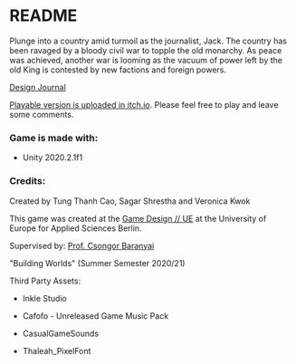 # README #

Plunge into a country amid turmoil as the  journalist, Jack. The country has been ravaged by a bloody civil war to topple the old monarchy. As peace was achieved, another war is looming as the vacuum of power left by the old King is contested by new factions and foreign powers.

[Design Journal](https://miro.com/app/board/o9J_lIXrFgs=/)

[Playable version is uploaded in itch.io](https://khas195.itch.io/frame).
Please feel free to play and leave some comments.

### Game is made with:
 * Unity 2020.2.1f1
 
### Credits: 

Created by Tung Thanh Cao, Sagar Shrestha and Veronica Kwok

This game was created at the [Game Design // UE](https://gamedesignue.itch.io) at the University of Europe for Applied Sciences Berlin.

Supervised by: [Prof. Csongor Baranyai](http://www.csongorb.com)

"Building Worlds" (Summer Semester 2020/21)

Third Party Assets:

- Inkle Studio

- Cafofo - Unreleased Game Music Pack

- CasualGameSounds

- Thaleah_PixelFont